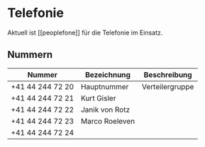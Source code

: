 # Telefonie

Aktuell ist [[peoplefone]] für die Telefonie im Einsatz.

## Nummern

| Nummer          | Bezeichnung    | Beschreibung    |
| --------------- | -------------- | --------------- |
| +41 44 244 72 20 | Hauptnummer    | Verteilergruppe |
| +41 44 244 72 21 | Kurt Gisler    |                 |
| +41 44 244 72 22 | Janik von Rotz |                 |
| +41 44 244 72 23 | Marco Roeleven |                 |
| +41 44 244 72 24 |                |                 |
